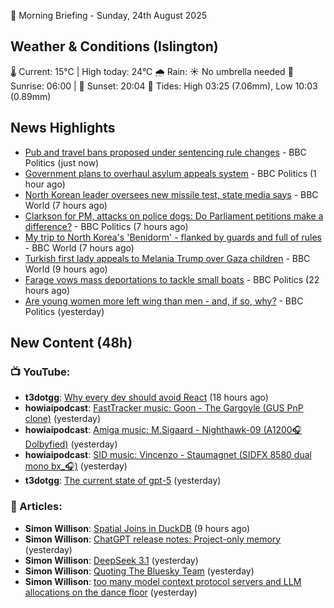 🌅 Morning Briefing - Sunday, 24th August 2025

## Weather & Conditions (Islington)

🌡️ Current: 15°C | High today: 24°C
🌧️ Rain: ☀️ No umbrella needed
🌅 Sunrise: 06:00 | 🌇 Sunset: 20:04
🌊 Tides: High 03:25 (7.06mm), Low 10:03 (0.89mm)

## News Highlights

- [Pub and travel bans proposed under sentencing rule changes](https://www.bbc.com/news/articles/c5ypej14j2xo?at_medium=RSS&at_campaign=rss) - BBC Politics (just now)
- [Government plans to overhaul asylum appeals system](https://www.bbc.com/news/articles/cg4xp4ywk47o?at_medium=RSS&at_campaign=rss) - BBC Politics (1 hour ago)
- [North Korean leader oversees new missile test, state media says](https://www.bbc.com/news/articles/cj3lp47nxdjo?at_medium=RSS&at_campaign=rss) - BBC World (7 hours ago)
- [Clarkson for PM, attacks on police dogs: Do Parliament petitions make a difference?](https://www.bbc.com/news/articles/cg4xqn91rwlo?at_medium=RSS&at_campaign=rss) - BBC Politics (7 hours ago)
- [My trip to North Korea's 'Benidorm' - flanked by guards and full of rules](https://www.bbc.com/news/articles/c707d1ez0kno?at_medium=RSS&at_campaign=rss) - BBC World (7 hours ago)
- [Turkish first lady appeals to Melania Trump over Gaza children](https://www.bbc.com/news/articles/cn47ppy382wo?at_medium=RSS&at_campaign=rss) - BBC World (9 hours ago)
- [Farage vows mass deportations to tackle small boats](https://www.bbc.com/news/articles/c9vd3rx33g1o?at_medium=RSS&at_campaign=rss) - BBC Politics (22 hours ago)
- [Are young women more left wing than men - and, if so, why?](https://www.bbc.com/news/articles/cqxg89jzvl1o?at_medium=RSS&at_campaign=rss) - BBC Politics (yesterday)

## New Content (48h)
### 📺 YouTube:

- **t3dotgg**: [Why every dev should avoid React](https://www.youtube.com/watch?v=wOHqwYtZ_90) (18 hours ago)
- **howiaipodcast**: [FastTracker music: Goon - The Gargoyle (GUS PnP clone)](https://www.youtube.com/watch?v=1kLj0WAqEqs) (yesterday)
- **howiaipodcast**: [Amiga music: M.Sigaard - Nighthawk-09 (A1200🎧Dolbyfied)](https://www.youtube.com/watch?v=QC_ZHiPNk5Q) (yesterday)
- **howiaipodcast**: [SID music: Vincenzo - Staumagnet (SIDFX 8580 dual mono bx_🎧)](https://www.youtube.com/watch?v=jvCOPTYNDJ8) (yesterday)
- **t3dotgg**: [The current state of gpt-5](https://www.youtube.com/watch?v=SOxmiupQm7w) (yesterday)

### 📝 Articles:

- **Simon Willison**: [Spatial Joins in DuckDB](https://simonwillison.net/2025/Aug/23/spatial-joins-in-duckdb/#atom-everything) (9 hours ago)
- **Simon Willison**: [ChatGPT release notes: Project-only memory](https://simonwillison.net/2025/Aug/22/project-memory/#atom-everything) (yesterday)
- **Simon Willison**: [DeepSeek 3.1](https://simonwillison.net/2025/Aug/22/deepseek-31/#atom-everything) (yesterday)
- **Simon Willison**: [Quoting The Bluesky Team](https://simonwillison.net/2025/Aug/22/mississippi/#atom-everything) (yesterday)
- **Simon Willison**: [too many model context protocol servers and LLM allocations on the dance floor](https://simonwillison.net/2025/Aug/22/too-many-mcps/#atom-everything) (yesterday)
